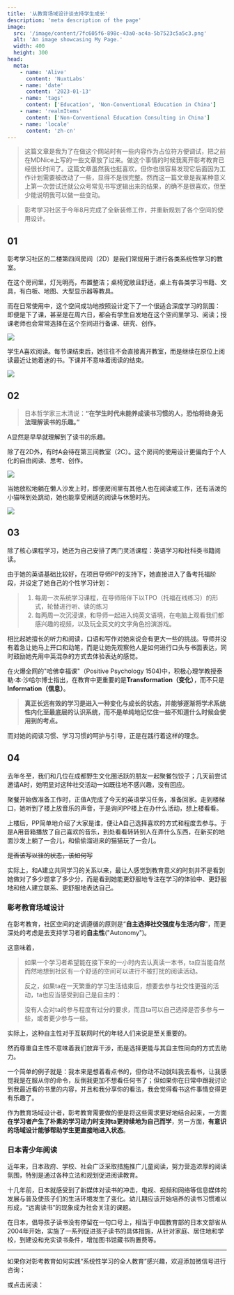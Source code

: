 ```yaml
---
title: '从教育场域设计谈支持学生成长'
description: 'meta description of the page'
image:
  src: '/image/content/7fc605f6-898c-43a0-ac4a-5b7523c5a5c3.png'
  alt: 'An image showcasing My Page.'
  width: 400
  height: 300
head:
  meta:
    - name: 'Alive'
      content: 'NuxtLabs'
    - name: 'date'
      content: '2023-01-13'
    - name: 'tags'
      content: ['Education', 'Non-Conventional Education in China']
    - name: 'realmItems'
      content: ['Non-Conventional Education Consulting in China']
    - name: 'locale'
      content: 'zh-cn'
---
```



>这篇文章是我为了在做这个网站时有一些内容作为占位符方便调试，把之前在MDNice上写的一些文章放了过来。做这个事情的时候我离开彰考教育已经很长时间了。这篇文章虽然我也挺喜欢，但你也很容易发现它后面因为工作计划需要被改动了一些，显得不是很完整。然而这一篇文章是我某种意义上第一次尝试迁就公众号常见书写逻辑出来的结果，的确不是很喜欢，但至少能说明我可以做一些变动。

> 彰考学习社区于今年8月完成了全新装修工作，并重新规划了各个空间的使用设计。

<!--more-->


## 01
彰考学习社区的二楼第四间房间（2D）是我们常规用于进行各类系统性学习的教室。

在这个房间里，灯光明亮，布置整洁；桌椅宽敞且舒适，桌上有各类学习书籍、文具，有白板、地图、大型显示器等教具。

而在日常使用中，这个空间成功地按照设计定下了一个很适合深度学习的氛围：
即便是下了课，甚至是在周六日，都会有学生自发地在这个空间里学习、阅读；授课老师也会常常选择在这个空间进行备课、研究、创作。


![](/image/content/7fc605f6-898c-43a0-ac4a-5b7523c5a5c3.png)


学生A喜欢阅读。每节课结束后，她往往不会直接离开教室，而是继续在原位上阅读最近让她着迷的书。下课并不意味着阅读的结束。


![](/image/content/dea65ea3-7fb3-44df-ac08-1f6976f592e6.png)


## 02
> 日本哲学家三木清说：**“在学生时代未能养成读书习惯的人，恐怕将终身无法理解读书的乐趣。”**

A显然是早早就理解到了读书的乐趣。

除了在2D外，有时A会待在第三间教室（2C）。这个房间的使用设计更偏向于个人化的自由阅读、思考、创作。


![](/image/content/3482e180-cf66-46b4-820d-f6179a3c5f4d.png)

当她放松地躺在懒人沙发上时，即便房间里有其他人也在阅读或工作，还有活泼的小猫咪到处跳动，她也能享受闲适的阅读与休憩时光。



![](/image/content/2fc64523-c95f-47da-838a-c307057aaea4.jpg)


## 03
除了核心课程学习，她还为自己安排了两门灵活课程：英语学习和社科类书籍阅读。

由于她的英语基础比较好，在项目导师PP的支持下，她直接进入了备考托福阶段，并设定了她自己的个性学习计划：
> 1. 每周一次系统学习课程，在导师陪伴下以TPO（托福在线练习）的形式，轮替进行听、读的练习
> 2. 每两周一次沉浸课，和导师一起进入纯英文语境，在电脑上观看我们都感兴趣的视频，以及玩全英文的文字角色扮演游戏。

相比起她擅长的听力和阅读，口语和写作对她来说会有更大一些的挑战。导师并没有着急让她马上开口和动笔，而是让她先观察他人是如何进行口头与书面表达，同时鼓励她先用中英混杂的方式去体验表达的感觉。

在火爆全网的"哈佛幸福课"（Positive Psychology 1504)中，积极心理学教授泰勒·本·沙哈尔博士指出，在教育中更重要的是**Transformation（变化）**，而不只是**Information（信息）**。

>**真正长远有效的学习是进入一种变化与成长的状态，并能够逐渐将学术系统性内化至最底层的认识系统，而不是单纯地记忆住一些不知道什么时候会使用到的考点。**

而对她的阅读习惯、学习习惯的呵护与引导，正是在践行着这样的理念。

## 04
去年冬至，我们和几位在成都野生文化圈活跃的朋友一起聚餐包饺子；几天前尝试邀请A时，她明显对这种社交活动一如既往地不感兴趣，没有回应。

聚餐开始做准备工作时，正值A完成了今天的英语学习任务，准备回家。走到楼梯口，她听到了楼上放音乐的声音，于是询问PP楼上在办什么活动，想上楼看看。

上楼后，PP简单地介绍了大家是谁，便让A自己选择喜欢的方式和程度去参与。于是A用音箱播放了自己喜欢的音乐，到处看看转转别人在弄什么东西，在新买的地面沙发上躺了一会儿，和偷偷溜进来的猫猫玩了一会儿。

~~是否该写以往的状态，该如何写~~

实际上，和A建立共同学习的关系以来，最让人感觉到教育意义的时刻并不是看到她做对了多少题拿了多少分，而是看到她能更舒服地专注在学习的体验中、更舒服地和他人建立联系、更舒服地表达自己。







### 彰考教育场域设计
在彰考教育，社区空间的定调遵循的原则是“**自主选择社交强度与生活内容**”，而更深处的考虑是去支持学习者的**自主性**("Autonomy")。

这意味着，
> 如果一个学习者希望能在接下来的一小时内去认真读一本书，ta应当能自然而然地想到社区有一个舒适的空间可以进行不被打扰的阅读活动。
>
>反之，如果ta在一天繁重的学习生活结束后，想要去参与社交性更强的活动，ta也应当感受到自己是自主的：
>
> 没有人会对ta的参与程度有过分的要求，而且ta可以自己选择是否多参与一些，或者更少参与一些。

实际上，这种自主性对于互联网时代的年轻人们来说是至关重要的。

然而尊重自主性不意味着我们放弃干涉，而是选择更能与其自主性同向的方式去助力。
 
一个简单的例子就是：我本来是想着看点书的，但你动不动就叫我去看书，让我感觉我是在服从你的命令，反倒我更加不想看任何书了；但如果你在日常中跟我讨论到我最近看的书里的内容，并且和我分享你的看法，我会觉得看书这件事情变得更有乐趣了。

作为教育场域设计者，彰考教育需要做的便是将这些需求更好地结合起来，一方面**在学习者产生了朴素的学习动力时支持ta更持续地为自己而学**，另一方面，**有意识的场域设计能够帮助学生更直接地进入状态**。

### 日本青少年阅读
近年来，日本政府、学校、社会广泛采取措施推广儿童阅读，努力营造浓厚的阅读氛围，特别是通过各种立法和规划促进阅读教育。

十几年前，日本就感受到了新媒体对读书的冲击，电视、视频和网络等信息媒体的发展与普及使孩子们的生活环境发生了变化。幼儿期应该开始培养的读书习惯难以形成，“远离读书”的现象成为社会关注的课题。

在日本，倡导孩子读书没有停留在一句口号上，相当于中国教育部的日本文部省从2004年开始，实施了一系列促进孩子读书的具体措施，从针对家庭、居住地和学校，到建设和充实读书条件，增加图书馆藏书购置费等。


---
如果你对彰考教育如何实践“系统性学习的全人教育”感兴趣，欢迎添加微信号进行咨询：


或点击阅读：


